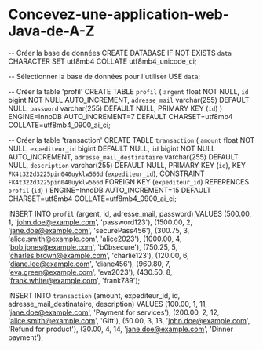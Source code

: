 # Concevez-une-application-web-Java-de-A-Z
-- Créer la base de données
CREATE DATABASE IF NOT EXISTS `data` CHARACTER SET utf8mb4 COLLATE utf8mb4_unicode_ci;

-- Sélectionner la base de données pour l'utiliser
USE `data`;

-- Créer la table 'profil'
CREATE TABLE `profil` (
  `argent` float NOT NULL,
  `id` bigint NOT NULL AUTO_INCREMENT,
  `adresse_mail` varchar(255) DEFAULT NULL,
  `password` varchar(255) DEFAULT NULL,
  PRIMARY KEY (`id`)
) ENGINE=InnoDB AUTO_INCREMENT=7 DEFAULT CHARSET=utf8mb4 COLLATE=utf8mb4_0900_ai_ci;

-- Créer la table 'transaction'
CREATE TABLE `transaction` (
  `amount` float NOT NULL,
  `expediteur_id` bigint DEFAULT NULL,
  `id` bigint NOT NULL AUTO_INCREMENT,
  `adresse_mail_destinataire` varchar(255) DEFAULT NULL,
  `description` varchar(255) DEFAULT NULL,
  PRIMARY KEY (`id`),
  KEY `FK4t322d3225pin040uyklw566d` (`expediteur_id`),
  CONSTRAINT `FK4t322d3225pin040uyklw566d` FOREIGN KEY (`expediteur_id`) REFERENCES `profil` (`id`)
) ENGINE=InnoDB AUTO_INCREMENT=15 DEFAULT CHARSET=utf8mb4 COLLATE=utf8mb4_0900_ai_ci;

INSERT INTO `profil` (argent, id, adresse_mail, password) VALUES
(500.00, 1, 'john.doe@example.com', 'password123'),
(1500.00, 2, 'jane.doe@example.com', 'securePass456'),
(300.75, 3, 'alice.smith@example.com', 'alice2023'),
(1000.00, 4, 'bob.jones@example.com', 'b0bsecure'),
(750.25, 5, 'charles.brown@example.com', 'charlie123'),
(120.00, 6, 'diane.lee@example.com', 'diane456'),
(960.80, 7, 'eva.green@example.com', 'eva2023'),
(430.50, 8, 'frank.white@example.com', 'frank789');


INSERT INTO `transaction` (amount, expediteur_id, id, adresse_mail_destinataire, description) VALUES
(100.00, 1, 11, 'jane.doe@example.com', 'Payment for services'),
(200.00, 2, 12, 'alice.smith@example.com', 'Gift'),
(50.00, 3, 13, 'john.doe@example.com', 'Refund for product'),
(30.00, 4, 14, 'jane.doe@example.com', 'Dinner payment');
